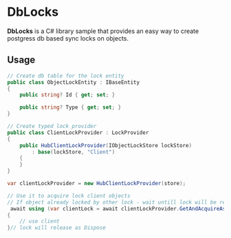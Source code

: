 # DbLocks

**DbLocks** is a C# library sample that provides an easy way to create postgress db based sync locks on objects.

## Usage

```csharp
// Create db table for the lock entity
public class ObjectLockEntity : IBaseEntity
{
    public string? Id { get; set; }

    public string? Type { get; set; }
}

// Create typed lock provider
public class ClientLockProvider : LockProvider
{
    public HubClientLockProvider(IObjectLockStore lockStore)
        : base(lockStore, "Client")
    {
    }
}

var clientLockProvider = new HubClientLockProvider(store);

// Use it to acquire lock client objects
// If object already locked by other lock - wait untill lock will be released.
 await using (var clientLock = await clientLockProvider.GetAndAcquireAsync(client.Id, this.cnsSource.Token))
{
    // use client
}// lock will release as Dispose
```